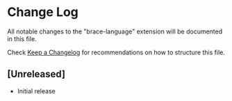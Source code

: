 # Change Log

All notable changes to the "brace-language" extension will be documented in this file.

Check [Keep a Changelog](http://keepachangelog.com/) for recommendations on how to structure this file.

## [Unreleased]

- Initial release